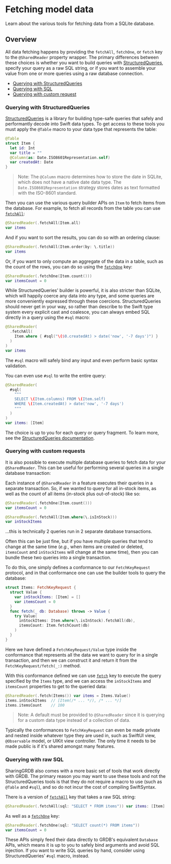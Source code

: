 # Fetching model data

Learn about the various tools for fetching data from a SQLite database.

## Overview

All data fetching happens by providing the `fetchAll`, `fetchOne`, or `fetch` key to the
`@SharedReader` property wrapper. The primary differences between these choices is whether you want
to build queries with [StructuredQueries][structured-queries-gh], specify your query as a raw SQL
string, or if you want to assemble your value from one or more queries using a raw database
connection.

  * [Querying with StructuredQueries](#Querying-with-Structured-Queries)
  * [Querying with SQL](#Querying-with-SQL)
  * [Querying with custom request](#Querying-with-a-custom-request)

[structured-queries-gh]: https://github.com/pointfreeco/swift-structured-queries

### Querying with StructuredQueries

[StructuredQueries][structured-queries-gh] is a library for building type-safe queries that safely
and performantly decode into Swift data types. To get access to these tools you must apply
the `@Table` macro to your data type that represents the table:

```swift
@Table
struct Item {
  let id: Int 
  var title = ""
  @Column(as: Date.ISO8601Representation.self)
  var createdAt: Date
}
```

> Note: The `@Column` macro determines how to store the date in SQLite, which does not have a native
> date data type. The `Date.ISO8601Representation` strategy stores dates as text formatted with the
> ISO-8601 standard.

Then you can use the various query builder APIs on `Item` to fetch items from the database. For 
example, to fetch all records from the table you can use  
[`fetchAll`](<doc:Sharing/SharedReaderKey/fetchAll(_:database:)>):

```swift
@SharedReader(.fetchAll(Item.all)
var items
```

And if you want to sort the results, you can do so with an ordering clause:

```swift
@SharedReader(.fetchAll(Item.order(by: \.title))
var items
```

Or, if you want to only compute an aggregate of the data in a table, such as the count of the rows,
you can do so using the 
[`fetchOne`](<doc:Sharing/SharedReaderKey/fetchOne(_:database:)>) key:

```swift
@SharedReader(.fetchOne(Item.count())) 
var itemsCount = 0
```

While StructuredQueries' builder is powerful, it is also stricter than SQLite, which will happily
coerce any data into any type, and some queries are more conveniently expressed through these
coercions. StructuredQueries should never get in your way, so rather than describe to the Swift
type system every explicit cast and coalesce, you can always embed SQL directly in a query using
the `#sql` macro:

```swift
@SharedReader(
  .fetchAll(
    Item.where { #sql("\($0.createdAt) > date('now', '-7 days')") }
  )
)
var items
```

The `#sql` macro will safely bind any input and even perform basic syntax validation.

You can even use `#sql` to write the entire query:

```swift
@SharedReader(
  #sql(
    """
    SELECT \(Item.columns) FROM \(Item.self)
    WHERE \(Item.createdAt) > date('now', '-7 days')
    """
  )
)
var items: [Item]
```

The choice is up to you for each query or query fragment. To learn more, see the
[StructuredQueries documentation][structured-queries-docs].

[structured-queries-gh]: https://github.com/pointfreeco/swift-structured-queries
[structured-queries-docs]: https://swiftpackageindex.com/pointfreeco/swift-structured-queries/main/documentation/structuredqueriescore/

### Querying with custom requests

It is also possible to execute multiple database queries to fetch data for your `@SharedReader`. 
This can be useful for performing several queries in a single database transaction:

Each instance of `@SharedReader` in a feature executes their queries in a separate
transaction. So, if we wanted to query for all in-stock items, as well as the count of all items
(in-stock plus out-of-stock) like so:

```swift
@SharedReader(.fetchOne(Item.count()))
var itemsCount = 0

@SharedReader(.fetchAll(Item.where(\.isInStock)))
var inStockItems
```

…this is technically 2 queries run in 2 separate database transactions.

Often this can be just fine, but if you have multiple queries that tend to change at the same
time (_e.g._, when items are created or deleted, `itemsCount` and `inStockItems` will change
at the same time), then you can bundle these two queries into a single transaction.

To do this, one simply defines a conformance to our ``FetchKeyRequest`` protocol, and in that
conformance one can use the builder tools to query the database:

```swift
struct Items: FetchKeyRequest {
  struct Value {
    var inStockItems: [Item] = []
    var itemsCount = 0
  }
  func fetch(_ db: Database) throws -> Value {
    try Value(
      inStockItems: Item.where(\.isInStock).fetchAll(db),
      itemsCount: Item.fetchCount(db)
    )
  }
}
```

Here we have defined a ``FetchKeyRequest/Value`` type inside the conformance that represents all the
data we want to query for in a single transaction, and then we can construct it and return it from
the ``FetchKeyRequest/fetch(_:)`` method.

With this conformance defined we can use 
[`fetch`](<doc:Sharing/SharedReaderKey/fetch(_:database:)-3qcpd>) key to execute the query specified
by the `Items` type, and we can access the `inStockItems` and `itemsCount` properties to get to the
queried data:

```swift
@SharedReader(.fetch(Items()) var items = Items.Value()
items.inStockItems  // [Item(/* ... */), /* ... */]
items.itemsCount    // 100
```

> Note: A default must be provided to `@SharedReader` since it is querying for a custom data type
> instead of a collection of data.

Typically the conformances to ``FetchKeyRequest`` can even be made private and nested inside
whatever type they are used in, such as SwiftUI view, `@Observable` model, or UIKit view controller.
The only time it needs to be made public is if it's shared amongst many features.

### Querying with raw SQL

SharingGRDB also comes with a more basic set of tools that work directly with GRDB. The primary 
reason you may want to use these tools and not the StructuredQueries tools is that they do not 
require a macro to use (such as `@Table` and `#sql`), and so do not incur the cost of compiling 
SwiftSyntax.

There is a version of [`fetchAll`](<doc:Sharing/SharedReaderKey/fetchAll(sql:arguments:database:)>) 
key that  takes a raw SQL string:

```swift
@SharedReader(.fetchAll(sql: "SELECT * FROM items")) var items: [Item]
```

As well as a [`fetchOne`](<doc:Sharing/SharedReaderKey/fetchOne(sql:arguments:database:)>) key:

```swift
@SharedReader(.fetchOne(sql: "SELECT count(*) FROM items")) 
var itemsCount = 0
```

These APIs simply feed their data directly to GRDB's equivalent `Database` APIs, which means it is
up to you to safely bind arguments and avoid SQL injection. If you want to write SQL queries by
hand, consider using StructuredQueries' `#sql` macro, instead.

[structured-queries-gh]: https://github.com/pointfreeco/swift-structured-queries
